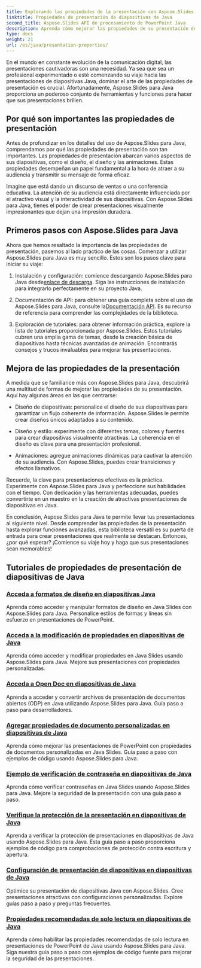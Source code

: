 ```yaml
---
title: Explorando las propiedades de la presentación con Aspose.Slides
linktitle: Propiedades de presentación de diapositivas de Java
second_title: Aspose.Slides API de procesamiento de PowerPoint Java
description: Aprenda cómo mejorar las propiedades de su presentación de diapositivas Java con los tutoriales de Aspose.Slides para Java. Descubra consejos y trucos para presentaciones dinámicas.
type: docs
weight: 21
url: /es/java/presentation-properties/
---
```


En el mundo en constante evolución de la comunicación digital, las presentaciones cautivadoras son una necesidad. Ya sea que sea un profesional experimentado o esté comenzando su viaje hacia las presentaciones de diapositivas Java, dominar el arte de las propiedades de presentación es crucial. Afortunadamente, Aspose.Slides para Java proporciona un poderoso conjunto de herramientas y funciones para hacer que sus presentaciones brillen.

## Por qué son importantes las propiedades de presentación

Antes de profundizar en los detalles del uso de Aspose.Slides para Java, comprendamos por qué las propiedades de presentación son tan importantes. Las propiedades de presentación abarcan varios aspectos de sus diapositivas, como el diseño, el diseño y las animaciones. Estas propiedades desempeñan un papel fundamental a la hora de atraer a su audiencia y transmitir su mensaje de forma eficaz.

Imagine que está dando un discurso de ventas o una conferencia educativa. La atención de su audiencia está directamente influenciada por el atractivo visual y la interactividad de sus diapositivas. Con Aspose.Slides para Java, tienes el poder de crear presentaciones visualmente impresionantes que dejan una impresión duradera.

## Primeros pasos con Aspose.Slides para Java

Ahora que hemos resaltado la importancia de las propiedades de presentación, pasemos al lado práctico de las cosas. Comenzar a utilizar Aspose.Slides para Java es muy sencillo. Estos son los pasos clave para iniciar su viaje:

1.  Instalación y configuración: comience descargando Aspose.Slides para Java desde[enlace de descarga](https://releases.aspose.com/slides/java/). Siga las instrucciones de instalación para integrarlo perfectamente en su proyecto Java.

2.  Documentación de API: para obtener una guía completa sobre el uso de Aspose.Slides para Java, consulte la[Documentación API](https://reference.aspose.com/slides/java/). Es su recurso de referencia para comprender las complejidades de la biblioteca.

3. Exploración de tutoriales: para obtener información práctica, explore la lista de tutoriales proporcionada por Aspose.Slides. Estos tutoriales cubren una amplia gama de temas, desde la creación básica de diapositivas hasta técnicas avanzadas de animación. Encontrarás consejos y trucos invaluables para mejorar tus presentaciones.

## Mejora de las propiedades de la presentación

A medida que se familiarice más con Aspose.Slides para Java, descubrirá una multitud de formas de mejorar las propiedades de su presentación. Aquí hay algunas áreas en las que centrarse:

- Diseño de diapositivas: personalice el diseño de sus diapositivas para garantizar un flujo coherente de información. Aspose.Slides le permite crear diseños únicos adaptados a su contenido.

- Diseño y estilo: experimente con diferentes temas, colores y fuentes para crear diapositivas visualmente atractivas. La coherencia en el diseño es clave para una presentación profesional.

- Animaciones: agregue animaciones dinámicas para cautivar la atención de su audiencia. Con Aspose.Slides, puedes crear transiciones y efectos llamativos.

Recuerde, la clave para presentaciones efectivas es la práctica. Experimente con Aspose.Slides para Java y perfeccione sus habilidades con el tiempo. Con dedicación y las herramientas adecuadas, puedes convertirte en un maestro en la creación de atractivas presentaciones de diapositivas en Java.

En conclusión, Aspose.Slides para Java te permite llevar tus presentaciones al siguiente nivel. Desde comprender las propiedades de la presentación hasta explorar funciones avanzadas, esta biblioteca versátil es su puerta de entrada para crear presentaciones que realmente se destacan. Entonces, ¿por qué esperar? ¡Comience su viaje hoy y haga que sus presentaciones sean memorables!

## Tutoriales de propiedades de presentación de diapositivas de Java
### [Acceda a formatos de diseño en diapositivas Java](./access-layout-formats-in-java-slides/)
Aprenda cómo acceder y manipular formatos de diseño en Java Slides con Aspose.Slides para Java. Personalice estilos de formas y líneas sin esfuerzo en presentaciones de PowerPoint.
### [Acceda a la modificación de propiedades en diapositivas de Java](./access-modifying-properties-in-java-slides/)
Aprenda cómo acceder y modificar propiedades en Java Slides usando Aspose.Slides para Java. Mejore sus presentaciones con propiedades personalizadas.
### [Acceda a Open Doc en diapositivas de Java](./access-open-doc-in-java-slides/)
Aprenda a acceder y convertir archivos de presentación de documentos abiertos (ODP) en Java utilizando Aspose.Slides para Java. Guía paso a paso para desarrolladores.
### [Agregar propiedades de documento personalizadas en diapositivas de Java](./add-custom-document-properties-in-java-slides/)
Aprenda cómo mejorar las presentaciones de PowerPoint con propiedades de documentos personalizadas en Java Slides. Guía paso a paso con ejemplos de código usando Aspose.Slides para Java.
### [Ejemplo de verificación de contraseña en diapositivas de Java](./check-password-example-in-java-slides/)
Aprenda cómo verificar contraseñas en Java Slides usando Aspose.Slides para Java. Mejore la seguridad de la presentación con una guía paso a paso.
### [Verifique la protección de la presentación en diapositivas de Java](./check-presentation-protection-in-java-slides/)
Aprenda a verificar la protección de presentaciones en diapositivas de Java usando Aspose.Slides para Java. Esta guía paso a paso proporciona ejemplos de código para comprobaciones de protección contra escritura y apertura.
### [Configuración de presentación de diapositivas en diapositivas de Java](./presentation-slide-show-setup-in-java-slides/)
Optimice su presentación de diapositivas Java con Aspose.Slides. Cree presentaciones atractivas con configuraciones personalizadas. Explore guías paso a paso y preguntas frecuentes.
### [Propiedades recomendadas de solo lectura en diapositivas de Java](./read-only-recommended-properties-in-java-slides/)
Aprenda cómo habilitar las propiedades recomendadas de solo lectura en presentaciones de PowerPoint de Java usando Aspose.Slides para Java. Siga nuestra guía paso a paso con ejemplos de código fuente para mejorar la seguridad de las presentaciones.